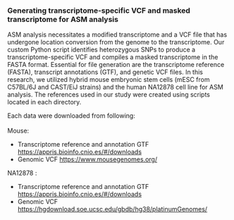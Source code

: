### Generating transcriptome-specific VCF and masked transcriptome for ASM analysis

ASM analysis necessitates a modified transcriptome and a VCF file that has undergone location conversion from the genome to the transcriptome. Our custom Python script identifies heterozygous SNPs to produce a transcriptome-specific VCF and compiles a masked transcriptome in the FASTA format. Essential for file generation are the transcriptome reference (FASTA), transcript annotations (GTF), and genetic VCF files.
In this research, we utilized hybrid mouse embryonic stem cells (mESC from C57BL/6J and CAST/EiJ strains) and the human NA12878 cell line for ASM analysis. The references used in our study were created using scripts located in each directory.

Each data were downloaded from following: <br> <br>
Mouse: 
* Transcriptome reference and annotation GTF https://appris.bioinfo.cnio.es/#/downloads
* Genomic VCF https://www.mousegenomes.org/

NA12878 : 
* Transcriptome reference and annotation GTF https://appris.bioinfo.cnio.es/#/downloads
* Genomic VCF https://hgdownload.soe.ucsc.edu/gbdb/hg38/platinumGenomes/
